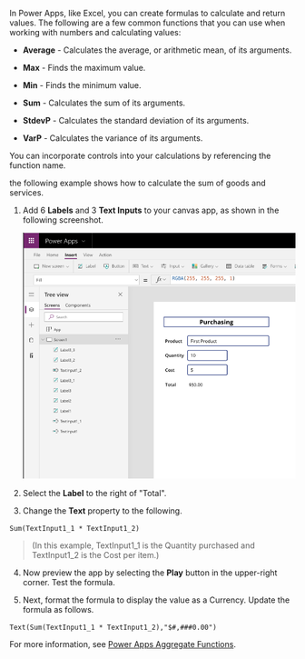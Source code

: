 In Power Apps, like Excel, you can create formulas to calculate and
return values. The following are a few common functions that you can use when working with
numbers and calculating values:

-   **Average** - Calculates the average, or arithmetic mean, of its
    arguments.

-   **Max** - Finds the maximum value.

-   **Min** - Finds the minimum value.

-   **Sum** - Calculates the sum of its arguments.

-   **StdevP** - Calculates the standard deviation of its arguments.

-   **VarP** - Calculates the variance of its arguments.

You can incorporate controls into your calculations by referencing
the function name.

the following example shows how to calculate the sum of goods and services.

1.  Add 6 **Labels** and 3 **Text Inputs** to your canvas app,
    as shown in the following screenshot.

	![Calculation](../media/Calculation.png)

2.  Select the **Label** to the right of "Total".

3.  Change the **Text** property to the following.

   ```powerappsfl
   Sum(TextInput1_1 * TextInput1_2)
   ```

>(In this example, TextInput1_1 is the Quantity purchased and TextInput1_2 is the Cost per item.)

4.  Now preview the app by selecting the **Play** button in the
    upper-right corner. Test the formula.

5.  Next, format the formula to display the value as a Currency. Update
    the formula as follows.
   ```powerappsfl
   Text(Sum(TextInput1_1 * TextInput1_2),"$#,###0.00")
   ```

For more information, see [Power Apps Aggregate Functions](https://docs.microsoft.com/powerapps/maker/canvas-apps/functions/function-aggregates).
